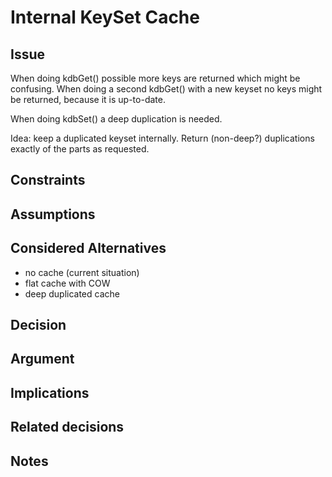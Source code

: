 # Internal KeySet Cache

## Issue

When doing kdbGet() possible more keys are returned which might be
confusing. When doing a second kdbGet() with a new keyset
no keys might be returned, because it is up-to-date.

When doing kdbSet() a deep duplication is needed.

Idea: keep a duplicated keyset internally. Return (non-deep?)
duplications exactly of the parts as requested.

## Constraints

## Assumptions

## Considered Alternatives

- no cache (current situation)
- flat cache with COW
- deep duplicated cache

## Decision

## Argument

## Implications

## Related decisions

## Notes
